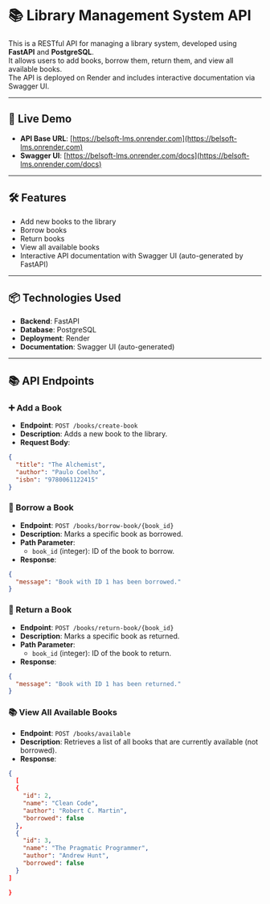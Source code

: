 # 📚 Library Management System API

This is a RESTful API for managing a library system, developed using **FastAPI** and **PostgreSQL**.  
It allows users to add books, borrow them, return them, and view all available books.  
The API is deployed on Render and includes interactive documentation via Swagger UI.

---

## 🚀 Live Demo

- **API Base URL**: [https://belsoft-lms.onrender.com](https://belsoft-lms.onrender.com)  
- **Swagger UI**: [https://belsoft-lms.onrender.com/docs](https://belsoft-lms.onrender.com/docs)

---

## 🛠️ Features

- Add new books to the library  
- Borrow books  
- Return books  
- View all available books  
- Interactive API documentation with Swagger UI (auto-generated by FastAPI)

---

## 📦 Technologies Used

- **Backend**: FastAPI  
- **Database**: PostgreSQL  
- **Deployment**: Render  
- **Documentation**: Swagger UI (auto-generated)

---

## 📚 API Endpoints

### ➕ Add a Book

- **Endpoint**: `POST /books/create-book`  
- **Description**: Adds a new book to the library.  
- **Request Body**:
```json
{
  "title": "The Alchemist",
  "author": "Paulo Coelho",
  "isbn": "9780061122415"
}
```

### 📖 Borrow a Book

- **Endpoint**: `POST /books/borrow-book/{book_id}`  
- **Description**: Marks a specific book as borrowed.  
- **Path Parameter**:
  - `book_id` (integer): ID of the book to borrow.  
- **Response**:
```json
{
  "message": "Book with ID 1 has been borrowed."
}
```

### 📖 Return a Book

- **Endpoint**: `POST /books/return-book/{book_id}`  
- **Description**: Marks a specific book as returned.  
- **Path Parameter**:
  - `book_id` (integer): ID of the book to return.  
- **Response**:
```json
{
  "message": "Book with ID 1 has been returned."
}
```

### 📚 View All Available Books

- **Endpoint**: `POST /books/available`  
- **Description**: Retrieves a list of all books that are currently available (not borrowed).  
- **Response**:
```json
{
  [
  {
    "id": 2,
    "name": "Clean Code",
    "author": "Robert C. Martin",
    "borrowed": false
  },
  {
    "id": 3,
    "name": "The Pragmatic Programmer",
    "author": "Andrew Hunt",
    "borrowed": false
  }
]

}

